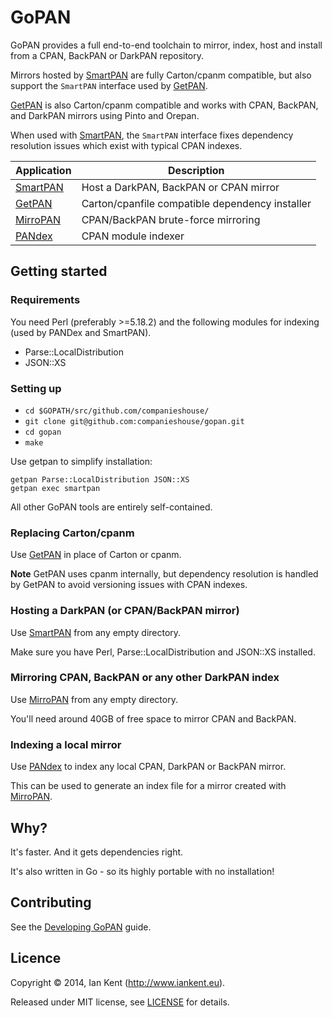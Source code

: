 GoPAN
=====

GoPAN provides a full end-to-end toolchain to mirror, index, host and install from
a CPAN, BackPAN or DarkPAN repository.

Mirrors hosted by [SmartPAN](smartpan/README.md) are fully Carton/cpanm compatible,
but also support the `SmartPAN` interface used by [GetPAN](getpan/README.md).

[GetPAN](getpan/README.md) is also Carton/cpanm compatible and works with CPAN, BackPAN,
and DarkPAN mirrors using Pinto and Orepan. 

When used with [SmartPAN](smartpan/README.md),
the `SmartPAN` interface fixes dependency resolution issues which exist with typical CPAN 
indexes.

| Application                    | Description
| ------------------------------ | -----------------------------------------------
| [SmartPAN](smartpan/README.md) | Host a DarkPAN, BackPAN or CPAN mirror
| [GetPAN](getpan/README.md)     | Carton/cpanfile compatible dependency installer
| [MirroPAN](mirropan/README.md) | CPAN/BackPAN brute-force mirroring
| [PANdex](pandex/README.md)     | CPAN module indexer

## Getting started

### Requirements

You need Perl (preferably >=5.18.2) and the following modules for indexing
(used by PANDex and SmartPAN).

- Parse::LocalDistribution
- JSON::XS

### Setting up 
 - `cd $GOPATH/src/github.com/companieshouse/`
 - `git clone git@github.com:companieshouse/gopan.git`
 - `cd gopan`
 - `make`

Use getpan to simplify installation:

    getpan Parse::LocalDistribution JSON::XS
    getpan exec smartpan

All other GoPAN tools are entirely self-contained.

### Replacing Carton/cpanm

Use [GetPAN](getpan/README.md) in place of Carton or cpanm.

**Note** GetPAN uses cpanm internally, but dependency resolution is handled
by GetPAN to avoid versioning issues with CPAN indexes.

### Hosting a DarkPAN (or CPAN/BackPAN mirror)

Use [SmartPAN](smartpan/README.md) from any empty directory.

Make sure you have Perl, Parse::LocalDistribution and JSON::XS installed.

### Mirroring CPAN, BackPAN or any other DarkPAN index

Use [MirroPAN](mirropan/README.md) from any empty directory.

You'll need around 40GB of free space to mirror CPAN and BackPAN.

### Indexing a local mirror

Use [PANdex](pandex/README.md) to index any local CPAN, DarkPAN or BackPAN mirror.

This can be used to generate an index file for a mirror created with [MirroPAN](mirropan/README.md).

## Why?

It's faster. And it gets dependencies right.

It's also written in Go - so its highly portable with no installation!

## Contributing

See the [Developing GoPAN](DEVELOPING.md) guide.

## Licence

Copyright ©‎ 2014, Ian Kent (http://www.iankent.eu).

Released under MIT license, see [LICENSE](LICENSE.md) for details.
